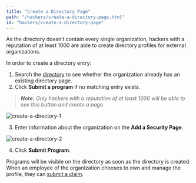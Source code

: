 ```yaml
---
title: "Create a Directory Page"
path: "/hackers/create-a-directory-page.html"
id: "hackers/create-a-directory-page"
---
```


As the directory doesn’t contain every single organization, hackers with a reputation of at least 1000 are able to create directory profiles for external organizations.

In order to create a directory entry:
1. Search the [directory](https://hackerone.com/directory) to see whether the organization already has an existing directory page.
2. Click <b>Submit a program</b> if no matching entry exists.

><i><b>Note:</b> Only hackers with a reputation of at least 1000 will be able to see this button and create a page.</i>

![create-a-directory-1](./images/create-a-directory-1.png)

3. Enter information about the organization on the <b>Add a Security Page</b>.

![create-a-directory-2](./images/create-a-directory-2.png)

4. Click <b>Submit Program</b>.

Programs will be visible on the directory as soon as the directory is created.  When an employee of the organization chooses to own and manage the profile, they can [submit a claim](/organizations/security-page.html).
